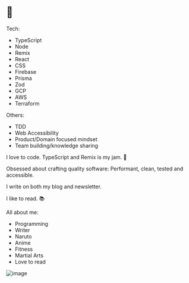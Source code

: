 # 👋

Tech:

- TypeScript
- Node
- Remix
- React
- CSS
- Firebase
- Prisma
- Zod
- GCP
- AWS
- Terraform

Others:

- TDD
- Web Accessibility
- Product/Domain focused mindset
- Team building/knowledge sharing

I love to code. TypeScript and Remix is my jam. 🤘

Obsessed about crafting quality software: Performant, clean, tested and accessible.

I write on both my blog and newsletter.

I like to read. 📚

All about me:

- Programming
- Writer
- Naruto
- Anime
- Fitness
- Martial Arts
- Love to read

![image](https://github.com/narutosstudent/narutosstudent/assets/49603590/ba1f5733-daeb-4ac5-9b08-66fe23bcdede)
